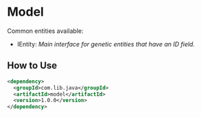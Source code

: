 # Model

Common entities available:

- IEntity:
*Main interface for genetic entities that have an ID field.*

## How to Use

```xml
<dependency>
  <groupId>com.lib.java</groupId>
  <artifactId>model</artifactId>
  <version>1.0.0</version>
</dependency>
```
